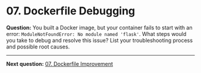 # 07. Dockerfile Debugging

**Question:** You built a Docker image, but your container fails to start with an error: `ModuleNotFoundError: No module named 'flask'`. What steps would you take to debug and resolve this issue? List your troubleshooting process and possible root causes.

---

**Next question:** [07. Dockerfile Improvement](08_dockerfile_improvement.md)
